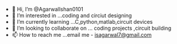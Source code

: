 - 👋 Hi, I’m @AgarwalIshan0101
- 👀 I’m interested in ...coding and circiut designing
- 🌱 I’m currently learning ...C,python,matlab,circuit devices
- 💞️ I’m looking to collaborate on ... coding projects ,circuit building
- 📫 How to reach me ...email me - isagarwal7@gmail.com

<!---
AgarwalIshan0101/AgarwalIshan0101 is a ✨ special ✨ repository because its `README.md` (this file) appears on your GitHub profile.
You can click the Preview link to take a look at your changes.
--->
